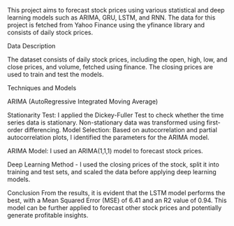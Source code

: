 This project aims to forecast stock prices using various statistical and deep learning models such as ARIMA, GRU, LSTM, and RNN. The data for this project is fetched from Yahoo Finance using the yfinance library and consists of daily stock prices.


Data Description

The dataset consists of daily stock prices, including the open, high, low, and close prices, and volume, fetched using finance. The closing prices are used to train and test the models.

Techniques and Models

ARIMA (AutoRegressive Integrated Moving Average)

Stationarity Test: I applied the Dickey-Fuller Test to check whether the time series data is stationary. Non-stationary data was transformed using first-order differencing.
Model Selection: Based on autocorrelation and partial autocorrelation plots, I identified the parameters for the ARIMA model.

ARIMA Model: I used an ARIMA(1,1,1) model to forecast stock prices.

 Deep Learning Method - I used the closing prices of the stock, split it into training and test sets, and scaled the data before applying deep learning models.

Conclusion
From the results, it is evident that the LSTM model performs the best, with a Mean Squared Error (MSE) of 6.41 and an R2 value of 0.94. This model can be further applied to forecast other stock prices and potentially generate profitable insights.

